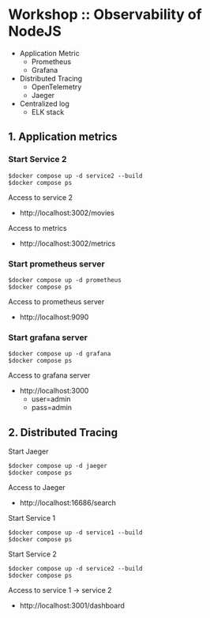 # Workshop :: Observability of NodeJS
* Application Metric
  * Prometheus
  * Grafana
* Distributed Tracing
  * OpenTelemetry
  * Jaeger
* Centralized log
  * ELK stack

## 1. Application metrics

### Start Service 2
```
$docker compose up -d service2 --build
$docker compose ps
```

Access to service 2
* http://localhost:3002/movies

Access to metrics
* http://localhost:3002/metrics

### Start prometheus server
```
$docker compose up -d prometheus
$docker compose ps 
```

Access to prometheus server
* http://localhost:9090

### Start grafana server
```
$docker compose up -d grafana
$docker compose ps 
```

Access to grafana server
* http://localhost:3000
  * user=admin
  * pass=admin


## 2. Distributed Tracing
Start Jaeger
```
$docker compose up -d jaeger
$docker compose ps
```
Access to Jaeger
* http://localhost:16686/search

Start Service 1
```
$docker compose up -d service1 --build
$docker compose ps
```

Start Service 2
```
$docker compose up -d service2 --build
$docker compose ps
```

Access to service 1 -> service 2
* http://localhost:3001/dashboard